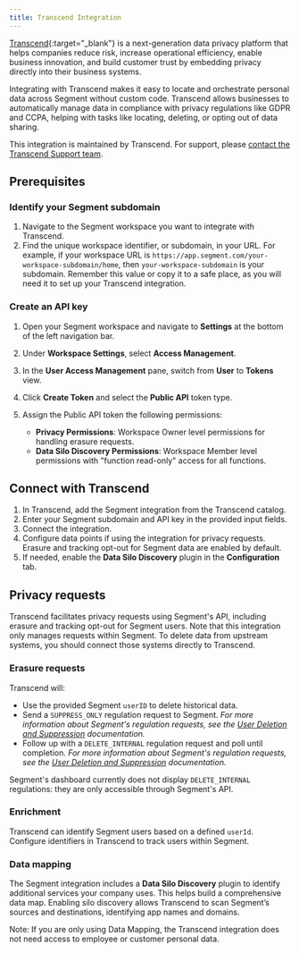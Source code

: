 ```yaml
---
title: Transcend Integration
---
```


[Transcend](https://transcend.io/){:target="_blank"} is a next-generation data privacy platform that helps companies reduce risk, increase operational efficiency, enable business innovation, and build customer trust by embedding privacy directly into their business systems. 

Integrating with Transcend makes it easy to locate and orchestrate personal data across Segment without custom code. Transcend allows businesses to automatically manage data in compliance with privacy regulations like GDPR and CCPA, helping with tasks like locating, deleting, or opting out of data sharing.

This integration is maintained by Transcend. For support, please [contact the Transcend Support team](mailto:support@transcend.io).

## Prerequisites

### Identify your Segment subdomain
1. Navigate to the Segment workspace you want to integrate with Transcend.
3. Find the unique workspace identifier, or subdomain, in your URL. For example, if your workspace URL is `https://app.segment.com/your-workspace-subdomain/home`, then `your-workspace-subdomain` is your subdomain. Remember this value or copy it to a safe place, as you will need it to set up your Transcend integration.

### Create an API key
1. Open your Segment workspace and navigate to **Settings** at the bottom of the left navigation bar.
2. Under **Workspace Settings**, select **Access Management**.
3. In the **User Access Management** pane, switch from **User** to **Tokens** view.
4. Click **Create Token** and select the **Public API** token type.
5. Assign the Public API token the following permissions:

    - **Privacy Permissions**: Workspace Owner level permissions for handling erasure requests.
    - **Data Silo Discovery Permissions**: Workspace Member level permissions with "function read-only" access for all functions.

## Connect with Transcend

1. In Transcend, add the Segment integration from the Transcend catalog.
2. Enter your Segment subdomain and API key in the provided input fields.
3. Connect the integration.
4. Configure data points if using the integration for privacy requests. Erasure and tracking opt-out for Segment data are enabled by default.
5. If needed, enable the **Data Silo Discovery** plugin in the **Configuration** tab.

## Privacy requests
Transcend facilitates privacy requests using Segment's API, including erasure and tracking opt-out for Segment users. Note that this integration only manages requests within Segment. To delete data from upstream systems, you should connect those systems directly to Transcend.

### Erasure requests
Transcend will:
- Use the provided Segment `userID` to delete historical data.
- Send a `SUPPRESS_ONLY` regulation request to Segment. *For more information about Segment's regulation requests, see the [User Deletion and Suppression](/docs/privacy/user-deletion-and-suppression/) documentation.* 
- Follow up with a `DELETE_INTERNAL` regulation request and poll until completion. *For more information about Segment's regulation requests, see the [User Deletion and Suppression](/docs/privacy/user-deletion-and-suppression/) documentation.* 
  
Segment's dashboard currently does not display `DELETE_INTERNAL` regulations: they are only accessible through Segment's API.

### Enrichment
Transcend can identify Segment users based on a defined `userId`. Configure identifiers in Transcend to track users within Segment.

### Data mapping
The Segment integration includes a **Data Silo Discovery** plugin to identify additional services your company uses. This helps build a comprehensive data map. Enabling silo discovery allows Transcend to scan Segment’s sources and destinations, identifying app names and domains. 

Note: If you are only using Data Mapping, the Transcend integration does not need access to employee or customer personal data.
